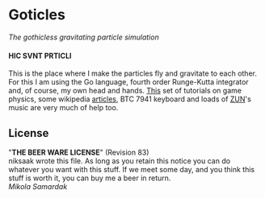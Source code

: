 # Goticles

*The gothicless gravitating particle simulation*

#### HIC SVNT PRTICLI

This is the place where I make the particles fly and gravitate to each other.
For this I am using the Go language, fourth order Runge-Kutta integrator and,
of course, my own head and hands. [This][gafferongames] set of tutorials on
game physics, some wikipedia [articles][rk4-wikipedia], BTC 7941 keyboard and
loads of [ZUN][ZUN]'s music are very much of help too.

[gafferongames]: http://gafferongames.com/game-physics/
[rk4-wikipedia]: http://en.wikipedia.org/wiki/RK4
[ZUN]: http://en.touhouwiki.net/wiki/ZUN

## License 

"**THE BEER WARE LICENSE**" (Revision 83)<br />
niksaak wrote this file. As long as you retain this notice you
can do whatever you want with this stuff. If we meet some day, and you think
this stuff is worth it, you can buy me a beer in return.<br />
*Mikola Samardak*
